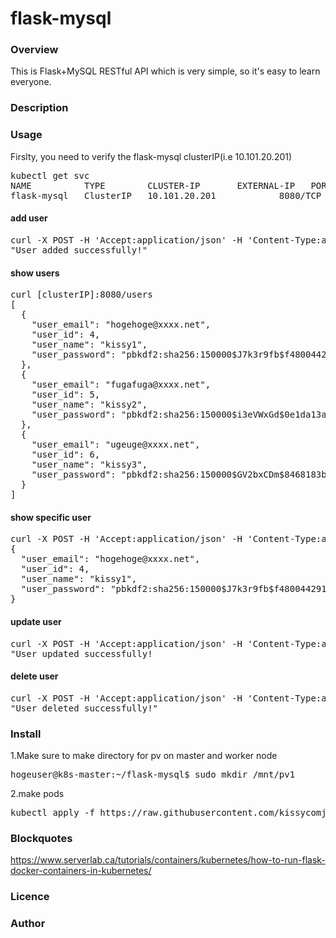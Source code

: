 # flask-mysql
### Overview
This is Flask+MySQL RESTful API which is very simple, so it's easy to learn everyone.
### Description
### Usage
Firslty, you need to verify the flask-mysql clusterIP(i.e 10.101.20.201)
<pre>kubectl get svc
NAME          TYPE        CLUSTER-IP       EXTERNAL-IP   PORT(S)          AGE
flask-mysql   ClusterIP   10.101.20.201    <none>        8080/TCP         79s
</pre>

#### add user
<pre>
curl -X POST -H 'Accept:application/json' -H 'Content-Type:application/json' -d  '{"email":"hogehoge@xxxx.net","name":"kissy1","pwd":"secret1"}' [clusterIP]:8080/add
"User added successfully!"</pre>

#### show users
<pre>
curl [clusterIP]:8080/users
[
  {
    "user_email": "hogehoge@xxxx.net", 
    "user_id": 4, 
    "user_name": "kissy1", 
    "user_password": "pbkdf2:sha256:150000$J7k3r9fb$f48004429125b53e17612b9d38e7e8fb3f837d69ad3c550453857abb38d33c79"
  }, 
  {
    "user_email": "fugafuga@xxxx.net", 
    "user_id": 5, 
    "user_name": "kissy2", 
    "user_password": "pbkdf2:sha256:150000$i3eVWxGd$0e1da13a18cee90719e71812e363412089f5704574bb60efb4d30c5f9f673159"
  }, 
  {
    "user_email": "ugeuge@xxxx.net", 
    "user_id": 6, 
    "user_name": "kissy3", 
    "user_password": "pbkdf2:sha256:150000$GV2bxCDm$8468183bb39635c647a5a920777f9b0a7ec817ce5090a863d733315a1fd5b9a0"
  }
]
</pre>

#### show specific user
<pre>
curl -X POST -H 'Accept:application/json' -H 'Content-Type:application/json' -d '{"user_id":"4"}' [clusterIP]:8080/user
{
  "user_email": "hogehoge@xxxx.net", 
  "user_id": 4, 
  "user_name": "kissy1", 
  "user_password": "pbkdf2:sha256:150000$J7k3r9fb$f48004429125b53e17612b9d38e7e8fb3f837d69ad3c550453857abb38d33c79"
}
</pre>

#### update user
<pre>
curl -X POST -H 'Accept:application/json' -H 'Content-Type:application/json' -d  '{"user_id":"4","email":"ukiuki@xxxx.net","name":"kissy4","pwd":"secret4"}' [clusterIP]:8080/update
"User updated successfully!</pre>

#### delete user
<pre>
curl -X POST -H 'Accept:application/json' -H 'Content-Type:application/json' -d '{"user_id":"3"}' [clusterIP]:8080/delete
"User deleted successfully!"</pre>

### Install
1.Make sure to make directory for pv on master and worker node
<pre>hogeuser@k8s-master:~/flask-mysql$ sudo mkdir /mnt/pv1</pre>
2.make pods
<pre>kubectl apply -f https://raw.githubusercontent.com/kissycomjp/flask-mysql/master/k8s-yaml/flask-mysql.yaml</pre>

### Blockquotes
https://www.serverlab.ca/tutorials/containers/kubernetes/how-to-run-flask-docker-containers-in-kubernetes/

### Licence
### Author
